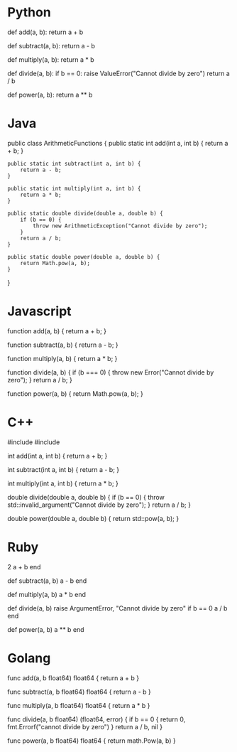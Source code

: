# Python

def add(a, b):
    return a + b

def subtract(a, b):
    return a - b

def multiply(a, b):
    return a * b

def divide(a, b):
    if b == 0:
        raise ValueError("Cannot divide by zero")
    return a / b

def power(a, b):
    return a ** b

# Java

public class ArithmeticFunctions {
    public static int add(int a, int b) {
        return a + b;
    }

    public static int subtract(int a, int b) {
        return a - b;
    }

    public static int multiply(int a, int b) {
        return a * b;
    }

    public static double divide(double a, double b) {
        if (b == 0) {
            throw new ArithmeticException("Cannot divide by zero");
        }
        return a / b;
    }

    public static double power(double a, double b) {
        return Math.pow(a, b);
    }
}

# Javascript

function add(a, b) {
    return a + b;
}

function subtract(a, b) {
    return a - b;
}

function multiply(a, b) {
    return a * b;
}

function divide(a, b) {
    if (b === 0) {
        throw new Error("Cannot divide by zero");
    }
    return a / b;
}

function power(a, b) {
    return Math.pow(a, b);
}

# C++

#include <iostream>
#include <cmath>

int add(int a, int b) {
    return a + b;
}

int subtract(int a, int b) {
    return a - b;
}

int multiply(int a, int b) {
    return a * b;
}

double divide(double a, double b) {
    if (b == 0) {
        throw std::invalid_argument("Cannot divide by zero");
    }
    return a / b;
}

double power(double a, double b) {
    return std::pow(a, b);
}

# Ruby
2
    a + b
end

def subtract(a, b)
    a - b
end

def multiply(a, b)
    a * b
end

def divide(a, b)
    raise ArgumentError, "Cannot divide by zero" if b == 0
    a / b
end

def power(a, b)
    a ** b
end

# Golang

func add(a, b float64) float64 {
	return a + b
}

func subtract(a, b float64) float64 {
	return a - b
}

func multiply(a, b float64) float64 {
	return a * b
}

func divide(a, b float64) (float64, error) {
	if b == 0 {
		return 0, fmt.Errorf("cannot divide by zero")
	}
	return a / b, nil
}

func power(a, b float64) float64 {
	return math.Pow(a, b)
}